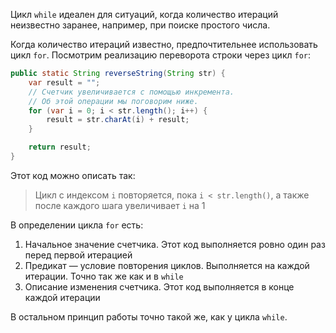 Цикл `while` идеален для ситуаций, когда количество итераций неизвестно заранее, например, при поиске простого числа.

Когда количество итераций известно, предпочтительнее использовать цикл `for`. Посмотрим реализацию переворота строки через цикл `for`:

```java
public static String reverseString(String str) {
    var result = "";
    // Счетчик увеличивается с помощью инкремента.
    // Об этой операции мы поговорим ниже.
    for (var i = 0; i < str.length(); i++) {
        result = str.charAt(i) + result;
    }

    return result;
}
```

Этот код можно описать так:

> Цикл с индексом `i` повторяется, пока `i < str.length()`, а также после каждого шага увеличивает `i` на 1

В определении цикла `for` есть:

1. Начальное значение счетчика. Этот код выполняется ровно один раз перед первой итерацией
2. Предикат — условие повторения циклов. Выполняется на каждой итерации. Точно так же как и в `while`
3. Описание изменения счетчика. Этот код выполняется в конце каждой итерации

В остальном принцип работы точно такой же, как у цикла `while`.
